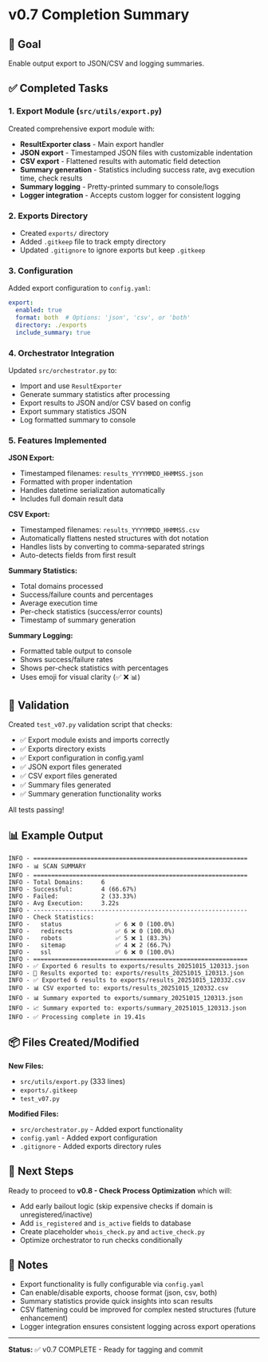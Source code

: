 # v0.7 Completion Summary

## 🎯 Goal
Enable output export to JSON/CSV and logging summaries.

## ✅ Completed Tasks

### 1. Export Module (`src/utils/export.py`)
Created comprehensive export module with:
- **ResultExporter class** - Main export handler
- **JSON export** - Timestamped JSON files with customizable indentation
- **CSV export** - Flattened results with automatic field detection
- **Summary generation** - Statistics including success rate, avg execution time, check results
- **Summary logging** - Pretty-printed summary to console/logs
- **Logger integration** - Accepts custom logger for consistent logging

### 2. Exports Directory
- Created `exports/` directory
- Added `.gitkeep` file to track empty directory
- Updated `.gitignore` to ignore exports but keep `.gitkeep`

### 3. Configuration
Added export configuration to `config.yaml`:
```yaml
export:
  enabled: true
  format: both  # Options: 'json', 'csv', or 'both'
  directory: ./exports
  include_summary: true
```

### 4. Orchestrator Integration
Updated `src/orchestrator.py` to:
- Import and use `ResultExporter`
- Generate summary statistics after processing
- Export results to JSON and/or CSV based on config
- Export summary statistics JSON
- Log formatted summary to console

### 5. Features Implemented

**JSON Export:**
- Timestamped filenames: `results_YYYYMMDD_HHMMSS.json`
- Formatted with proper indentation
- Handles datetime serialization automatically
- Includes full domain result data

**CSV Export:**
- Timestamped filenames: `results_YYYYMMDD_HHMMSS.csv`
- Automatically flattens nested structures with dot notation
- Handles lists by converting to comma-separated strings
- Auto-detects fields from first result

**Summary Statistics:**
- Total domains processed
- Success/failure counts and percentages
- Average execution time
- Per-check statistics (success/error counts)
- Timestamp of summary generation

**Summary Logging:**
- Formatted table output to console
- Shows success/failure rates
- Shows per-check statistics with percentages
- Uses emoji for visual clarity (✅ ❌ 📊)

## 🧪 Validation

Created `test_v07.py` validation script that checks:
- ✅ Export module exists and imports correctly
- ✅ Exports directory exists
- ✅ Export configuration in config.yaml
- ✅ JSON export files generated
- ✅ CSV export files generated
- ✅ Summary files generated
- ✅ Summary generation functionality works

All tests passing!

## 📊 Example Output

```
INFO - ============================================================
INFO - 📊 SCAN SUMMARY
INFO - ============================================================
INFO - Total Domains:     6
INFO - Successful:        4 (66.67%)
INFO - Failed:            2 (33.33%)
INFO - Avg Execution:     3.22s
INFO - ------------------------------------------------------------
INFO - Check Statistics:
INFO -   status               ✅ 6 ❌ 0 (100.0%)
INFO -   redirects            ✅ 6 ❌ 0 (100.0%)
INFO -   robots               ✅ 5 ❌ 1 (83.3%)
INFO -   sitemap              ✅ 4 ❌ 2 (66.7%)
INFO -   ssl                  ✅ 6 ❌ 0 (100.0%)
INFO - ============================================================
INFO - ✅ Exported 6 results to exports/results_20251015_120313.json
INFO - 📄 Results exported to: exports/results_20251015_120313.json
INFO - ✅ Exported 6 results to exports/results_20251015_120332.csv
INFO - 📊 CSV exported to: exports/results_20251015_120332.csv
INFO - 📊 Summary exported to exports/summary_20251015_120313.json
INFO - 📈 Summary exported to: exports/summary_20251015_120313.json
INFO - ✅ Processing complete in 19.41s
```

## 📦 Files Created/Modified

**New Files:**
- `src/utils/export.py` (333 lines)
- `exports/.gitkeep`
- `test_v07.py`

**Modified Files:**
- `src/orchestrator.py` - Added export functionality
- `config.yaml` - Added export configuration
- `.gitignore` - Added exports directory rules

## 🎯 Next Steps

Ready to proceed to **v0.8 - Check Process Optimization** which will:
- Add early bailout logic (skip expensive checks if domain is unregistered/inactive)
- Add `is_registered` and `is_active` fields to database
- Create placeholder `whois_check.py` and `active_check.py`
- Optimize orchestrator to run checks conditionally

## 📝 Notes

- Export functionality is fully configurable via `config.yaml`
- Can enable/disable exports, choose format (json, csv, both)
- Summary statistics provide quick insights into scan results
- CSV flattening could be improved for complex nested structures (future enhancement)
- Logger integration ensures consistent logging across export operations

---

**Status:** ✅ v0.7 COMPLETE - Ready for tagging and commit
